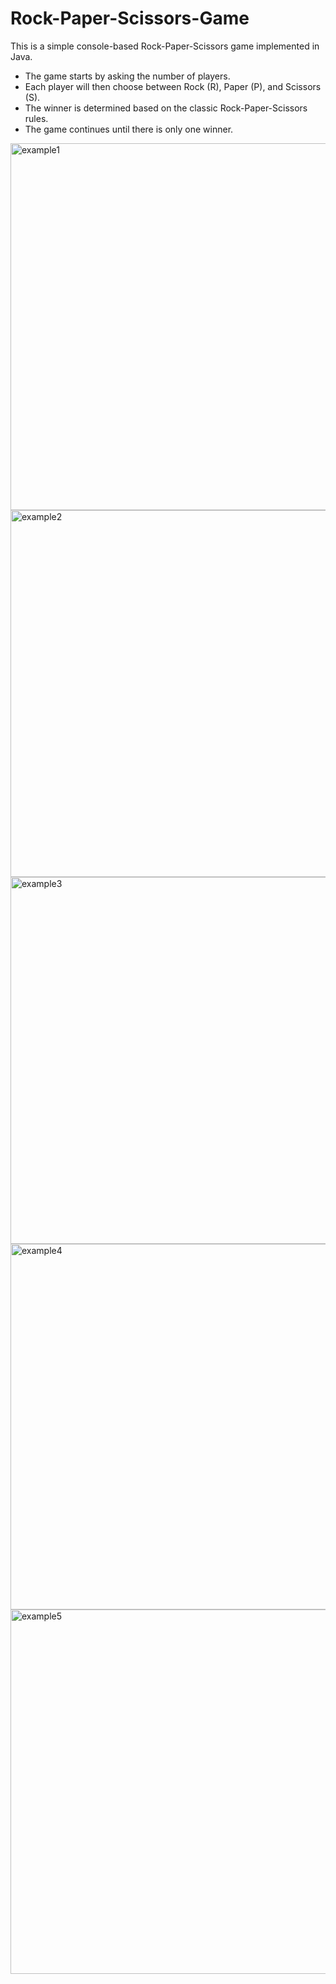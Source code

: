# Rock-Paper-Scissors-Game

This is a simple console-based Rock-Paper-Scissors game implemented in Java.
- The game starts by asking the number of players.
- Each player will then choose between Rock (R), Paper (P), and Scissors (S).
- The winner is determined based on the classic Rock-Paper-Scissors rules.
- The game continues until there is only one winner.
  
<img width="587" alt="example1" src="https://github.com/Rlohaustralia/Rock-Paper-Scissors-Game/assets/110233607/dd08f0c3-5ca5-4571-9994-1b5377b2d24f">
<img width="587" alt="example2" src="https://github.com/Rlohaustralia/Rock-Paper-Scissors-Game/assets/110233607/69327fb5-f7ca-4ea2-8ff9-94d0553a553d">
<img width="587" alt="example3" src="https://github.com/Rlohaustralia/Rock-Paper-Scissors-Game/assets/110233607/02462976-f317-4720-acfe-83200c9db989">
<img width="585" alt="example4" src="https://github.com/Rlohaustralia/Rock-Paper-Scissors-Game/assets/110233607/3d16a971-308b-4b95-a481-e4f676cdd941">
<img width="583" alt="example5" src="https://github.com/Rlohaustralia/Rock-Paper-Scissors-Game/assets/110233607/4e3a99a0-28d0-4bd5-8bf2-917aac31b491">

